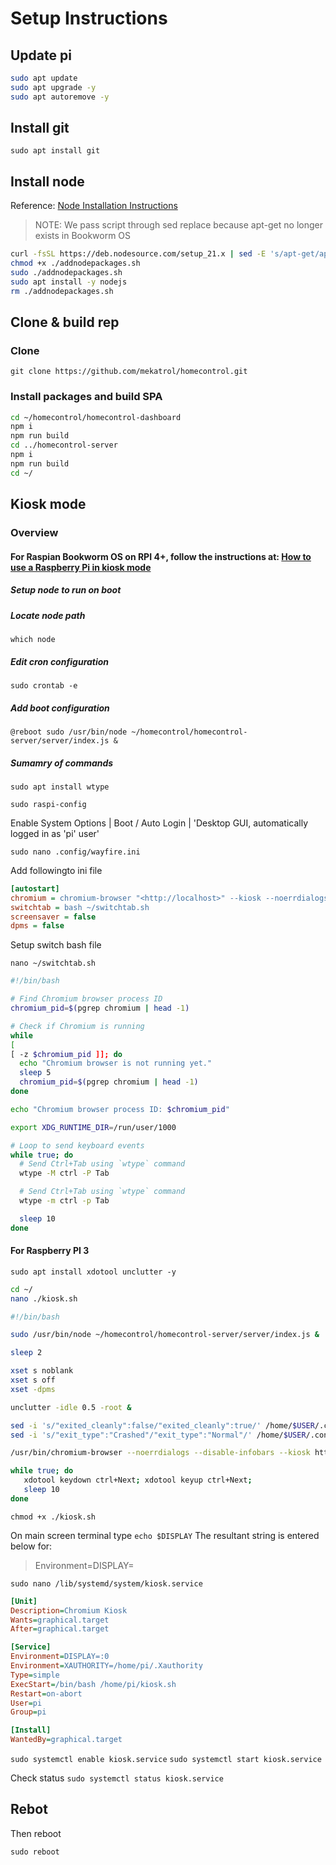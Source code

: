 # Setup Instructions

## Update pi

```bash
sudo apt update
sudo apt upgrade -y
sudo apt autoremove -y
```

## Install git

`sudo apt install git`

## Install node

Reference: [Node Installation Instructions](https://github.com/nodesource/distributions?tab=readme-ov-file#installation-instructions)

> NOTE: We pass script through sed replace because apt-get no longer exists in Bookworm OS

```bash
curl -fsSL https://deb.nodesource.com/setup_21.x | sed -E 's/apt-get/apt/g' > ./addnodepackages.sh
chmod +x ./addnodepackages.sh
sudo ./addnodepackages.sh
sudo apt install -y nodejs
rm ./addnodepackages.sh
```

## Clone & build rep

### Clone

`git clone https://github.com/mekatrol/homecontrol.git`

### Install packages and build SPA

```bash
cd ~/homecontrol/homecontrol-dashboard
npm i
npm run build
cd ../homecontrol-server
npm i
npm run build
cd ~/
```

## Kiosk mode

### Overview

#### For Raspian Bookworm OS on RPI 4+, follow the instructions at: [How to use a Raspberry Pi in kiosk mode](https://www.raspberrypi.com/tutorials/how-to-use-a-raspberry-pi-in-kiosk-mode/)

##### Setup node to run on boot

##### Locate node path

`which node`

##### Edit cron configuration

`sudo crontab -e`

##### Add boot configuration

`@reboot sudo /usr/bin/node ~/homecontrol/homecontrol-server/server/index.js &`

##### Sumamry of commands

`sudo apt install wtype`

`sudo raspi-config`

Enable System Options | Boot / Auto Login | 'Desktop GUI, automatically logged in as 'pi' user'

`sudo nano .config/wayfire.ini`

Add followingto ini file

```ini
[autostart]
chromium = chromium-browser "<http://localhost>" --kiosk --noerrdialogs --disable-infobars --no-first-run --ozone-platform=wayland --enable-features=OverlayScrollbar --start-maximized
switchtab = bash ~/switchtab.sh
screensaver = false
dpms = false
```

Setup switch bash file

`nano ~/switchtab.sh`

```bash
#!/bin/bash

# Find Chromium browser process ID
chromium_pid=$(pgrep chromium | head -1)

# Check if Chromium is running
while
[
[ -z $chromium_pid ]]; do
  echo "Chromium browser is not running yet."
  sleep 5
  chromium_pid=$(pgrep chromium | head -1)
done

echo "Chromium browser process ID: $chromium_pid"

export XDG_RUNTIME_DIR=/run/user/1000

# Loop to send keyboard events
while true; do
  # Send Ctrl+Tab using `wtype` command
  wtype -M ctrl -P Tab

  # Send Ctrl+Tab using `wtype` command
  wtype -m ctrl -p Tab

  sleep 10
done
```

#### For Raspberry PI 3

`sudo apt install xdotool unclutter -y`

```bash
cd ~/
nano ./kiosk.sh
```

```bash
#!/bin/bash

sudo /usr/bin/node ~/homecontrol/homecontrol-server/server/index.js &

sleep 2

xset s noblank
xset s off
xset -dpms

unclutter -idle 0.5 -root &

sed -i 's/"exited_cleanly":false/"exited_cleanly":true/' /home/$USER/.config/chromium/Default/Preferences
sed -i 's/"exit_type":"Crashed"/"exit_type":"Normal"/' /home/$USER/.config/chromium/Default/Preferences

/usr/bin/chromium-browser --noerrdialogs --disable-infobars --kiosk http:localhost &

while true; do
   xdotool keydown ctrl+Next; xdotool keyup ctrl+Next;
   sleep 10
done
```

`chmod +x ./kiosk.sh`

On main screen terminal type
`echo $DISPLAY`
The resultant string is entered below for:
> Environment=DISPLAY=

`sudo nano /lib/systemd/system/kiosk.service`

```ini
[Unit]
Description=Chromium Kiosk
Wants=graphical.target
After=graphical.target

[Service]
Environment=DISPLAY=:0
Environment=XAUTHORITY=/home/pi/.Xauthority
Type=simple
ExecStart=/bin/bash /home/pi/kiosk.sh
Restart=on-abort
User=pi
Group=pi

[Install]
WantedBy=graphical.target

```

`sudo systemctl enable kiosk.service`
`sudo systemctl start kiosk.service`

Check status `sudo systemctl status kiosk.service`

## Rebot

Then reboot

`sudo reboot`
